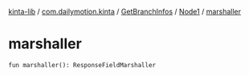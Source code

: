 [kinta-lib](../../../index.md) / [com.dailymotion.kinta](../../index.md) / [GetBranchInfos](../index.md) / [Node1](index.md) / [marshaller](./marshaller.md)

# marshaller

`fun marshaller(): ResponseFieldMarshaller`